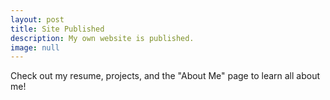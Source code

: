 ```yaml
---
layout: post
title: Site Published
description: My own website is published.
image: null
---
```


Check out my resume, projects, and the "About Me" page to learn all about me!
